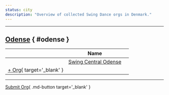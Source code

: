 ```yaml
---
status: city
description: "Overview of collected Swing Dance orgs in Denmark."
---
```


---

## <a id=odense></a>[Odense](#odense) { #odense }

| | Name | |
| --- | --- | --- |
| | [Swing Central Odense](swing-central-odense.md) |  |
| [+ Org](https://github.com/swingdance/orgs/issues/new?assignees=&labels=add+org&projects=&template=02-add_entity.yml&title=%5Bdk%5D%20%3CName%3E&region=dk&province=Odense&city=Odense){ target='_blank' }

---

[Submit Org](https://github.com/swingdance/orgs/issues/new?assignees=&labels=add+org&projects=&template=02-add_entity.yml&title=%5Bdk%5D%20%3CName%3E&region=dk&province=&city=){ .md-button target='_blank' }
